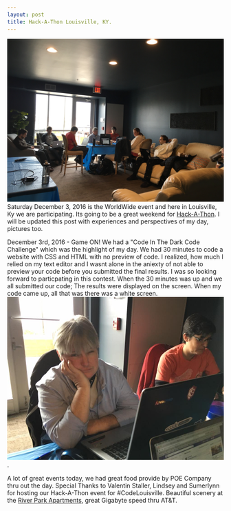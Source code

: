 ```yaml
---
layout: post
title: Hack-A-Thon Louisville, KY.
---
```


![Group Lounge at the River Park Apartments](/images/Hack-A-Thon-Louisville.jpg)
Saturday December 3, 2016 is the WorldWide event and here in Louisville, Ky we are participating.
Its going to be a great weekend for [Hack-A-Thon](https://her.is/2gCdwuc).  I will be updated this post with experiences and perspectives of my day, pictures too.

December 3rd, 2016 - Game ON!
We had a "Code In The Dark Code Challenge" which was the highlight of my day. We had 30 minutes to code a website with CSS and HTML with no preview of code. I realized, how much I relied on my text editor and I wasnt alone in the aniexty of not able to preview your code before you submitted the final results. I was so looking forward to particpating in this contest.  When the 30 minutes was up and we all submitted our code; The results were displayed on the screen. When my code came up, all that was there was a white screen. ![My response](/images/ErrinResponseContest.jpg).

A lot of great events today, we had great food provide by POE Company thru out the day.  Special Thanks to Valentin Staller, Lindsey and Sumerlynn for hosting our Hack-A-Thon event for #CodeLouisville.  Beautiful scenery at the [River Park Apartments](http://www.riverparkplace.net/apartments/), great Gigabyte speed thru AT&T.
